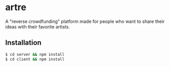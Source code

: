 # artre
A "reverse crowdfunding" platform made for people who want to share their ideas with their favorite artists.

## Installation

```bash
$ cd server && npm install
$ cd client && npm install
```


